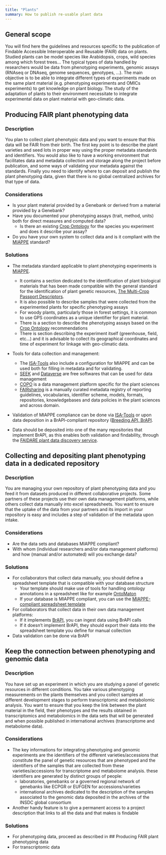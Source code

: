```yaml
---
title: "Plants"
summary: How to publish re-usable plant data
---
```

## General scope
You will find here the guidelines and resources specific to the publication of Findable Accessible Interoperable and Reusable (FAIR) data on plants. Studied plants can be model species like Arabidopsis, crops, wild species among which forest trees... The typical types of data handled by researchers would be data from phenotyping experiments, genomic assays (RNAseq or DNAseq, genome sequences, genotypes, ...). The main objective is to be able to integrate different types of experiments made on the same plant material (e.g. phenotyping experiments and OMICs experiments) to get knowledge on plant biology. The study of the adaptation of plants to their environment necessitate to integrate experimental data on plant material with geo-climatic data.


## Producing FAIR plant phenotyping data
 
### Description

You plan to collect plant phenotypic data and you want to ensure that this data will be FAIR from their birth. The first key point is to describe the plant varieties and seed lots in proper way using the proper metadata standards and identifiers. You would also like to have a working environment that facilitates data and metadata collection and storage along the project before publication, and some ways of validating your metadata against the standards. Finally you need to identify where to can deposit and publish the plant phenotyping data, given that there is no global centralized archives for that type of data.

### Considerations

* Is your plant material provided by a Genebank or derived from a material provided by a Genebank?
* Have you documented your phenotyping assays (trait, method, units) both for direct measures and computed data?
  * Is there an existing [Crop Ontology](https://www.cropontology.org) for the species you experiment and does it describe your assay?
* Do you have your own system to collect data and is it compliant with the [MIAPPE](https://www.miappe.org/) standard?

### Solutions
* The metadata standard applicable to plant phenotyping experiments is [MIAPPE](https://www.miappe.org/).
  * It contains a section dedicated to the identification of plant biological materials that has been made compatible with the general standard for the identification of plant genetic resources, [The Multi-Crop Passport Descriptors](https://www.bioversityinternational.org/e-library/publications/detail/faobioversity-multi-crop-passport-descriptors-v21-mcpd-v21/).
  * It is also possible to describe samples that were collected from the experimented plants for specific phenotyping assays
  * For woody plants, particularly those in forest settings, it is common to use GPS coordinates as a unique identifier for plant material.
  * There is a section to describe the phenotyping assays based on the [Crop Ontology](https://www.cropontology.org) recommendations
  * There is section describing the experiment itself (greenhouse, field, etc...) and it is advisable to collect its geographical coordinates and time of experiment for linkage with geo-climatic data.

* Tools for data collection and management:
  * The [ISA-Tools](https://isa-tools.org/) also include a configuration for MIAPPE and can be used both for filling in metadata and for validating.
  * [SEEK](https://seek4science.org/) and [Dataverse](https://dataverse.org/) are free softwares that can be used for data management
  * [COPO](https://copo-project.org/) is a data management platform specific for the plant sciences
  * [FAIRsharing](https://fairsharing.org) is a manually curated metadata registry of reporting guidelines, vocabularies, identifier scheme, models, formats, repositories, knowledgebases and data policies in the plant sciences and across domain.
  
* Validation of MIAPPE compliance can be done via [ISA-Tools](https://isa-tools.org/) or upon data deposition in a BrAPI-compliant repository ([Breeding API, BrAPI](https://brapi.org/).

* Data should be deposited into one of the many repositories that implement BrAPI, as this enables both validation and findability, through the [FAIDARE plant data discovery service](https://urgi.versailles.inrae.fr/faidare/).


## Collecting and depositing plant phenotyping data in a dedicated repository
 
### Description 
You are managing your own repository of plant phenotyping data and you feed it from datasets produced in different collaborative projects. Some partners of these projects use their own data management platforms, while others collect data manually into excel spreadsheets. You want to ensure that the uptake of the data from your partners and its import in your repository is easy and includes a step of validation of the metadata upon intake.

### Considerations
* Are the data sets and databases MIAPPE compliant?
* With whom (individual researchers and/or data management platforms) and how (manual and/or automated) will you exchange data?

### Solutions
* For collaborators that collect data manually, you should define a spreadsheet template that is compatible with your database structure 
  * Your template should make use of tools for handling ontology annotations in a spreadsheet like for example [OntoMaton](https://github.com/ISA-tools/OntoMaton) 
  * If your database is MIAPPE compliant, you can use the [MIAPPE-compliant spreadsheet template](https://github.com/MIAPPE/MIAPPE/raw/master/MIAPPE_Checklist-Data-Model-v1.1/MIAPPE_templates/MIAPPEv1.1_training_spreadsheet.xlsx)
* For collaborators that collect data in their own data management platforms:
  * If it implements [BrAPI](https://brapi.org/), you can ingest data using BrAPI calls
  * If it doesn’t implement BrAPI, they should export their data into the spreadsheet template you define for manual collection
* Data validation can be done via BrAPI

 
## Keep the connection between phenotyping and genomic data
 
### Description 
You have set up an experiment in which you are studying a panel of genetic resources in different conditions. You take various phenotyping measurements on the plants themselves and you collect samples at different development stages to perform transcriptomic and metabolomic analysis. You want to ensure that you keep the link between the plant material in the field, their phenotypes and the results obtained in transcriptomics and metabolomics in the data sets that will be generated and when possible published in international archives (transcriptome and metabolome data).

### Considerations
* The key informations for integrating phenotyping and genomic experiments are the identifiers of the different varieties/accessions that constitute the panel of genetic resources that are phenotyped and the identifiers of the samples that are collected from these varieties/accessions for transcriptome and metabolome analysis. these identifiers are generated by distinct groups of people: 
  * laboratories, genebanks or a governed regional network of genebanks like ECPGR or EUFGEN for accessions/varieties
  * international archives dedicated to the description of the samples associated to the genomic data deposited in the archives of the INSDC global consortium  
* Another handy feature is to give a permanent access to a project description that links to all the data and that makes is findable
  
### Solutions
* For phenotyping data, proceed as described in ## Producing FAIR plant phenotyping data
* For transcriptomic data
